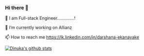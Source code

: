 ### Hi there 👋

 🌱 I am Full-stack Engineer..............!
 
 🔭 I’m currently working on Allianz 
 
 📫 How to reach me  https://lk.linkedin.com/in/darshana-ekanayake
 

 
 
 
 
 [![Dinuka's github stats](https://github-readme-stats.vercel.app/api?username=darshana991)](https://github.com/anuraghazra/github-readme-stats)


<!--
**darshana991/darshana991** is a ✨ _special_ ✨ repository because its `README.md` (this file) appears on your GitHub profile.

Here are some ideas to get you started:

- 🔭 I’m currently working on ...
- 🌱 I’m currently learning ...
- 👯 I’m looking to collaborate on ...
- 🤔 I’m looking for help with ...
- 💬 Ask me about ...
- 📫 How to reach me: ...
- 😄 Pronouns: ...
- ⚡ Fun fact: ...
-->
